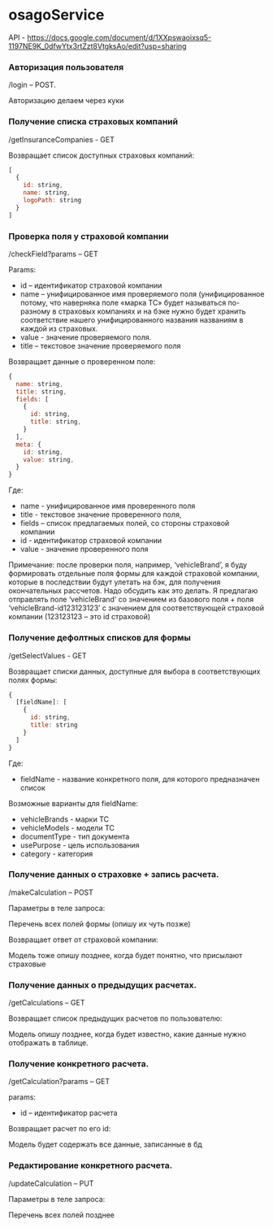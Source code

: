 # osagoService

API - https://docs.google.com/document/d/1XXpswaoixsq5-1197NE9K_0dfwYtx3rtZzt8VtgksAo/edit?usp=sharing

### Авторизация пользователя

/login – POST.

Авторизацию делаем через куки

### Получение списка страховых компаний

/getInsuranceCompanies - GET

Возвращает список доступных страховых компаний:
```js
[
  {
    id: string,
    name: string,
    logoPath: string
  }
]
```

### Проверка поля у страховой компании

/checkField?params – GET

Params:
* id – идентификатор страховой компании
* name – унифицированное имя проверяемого поля (унифицированное потому, что наверняка поле «марка ТС» будет называться по-разному в страховых компаниях и на бэке нужно будет хранить соответствие нашего унифицированного названия названиям в каждой из страховых.
* value -  значение проверяемого поля.
* title – текстовое значение проверяемого поля

Возвращает данные о проверенном поле:
```js
{
  name: string,
  title: string,
  fields: [
    {
      id: string,
      title: string,
    }
  ],
  meta: {
    id: string,
    value: string,
  } 
}
```

Где:
* name - унифицированное имя проверенного поля
* title - текстовое значение проверенного поля,
* fields – список предлагаемых полей, со стороны страховой компании
* id - идентификатор страховой компании
* value - значение проверенного поля

Примечание: после проверки поля, например, ‘vehicleBrand’, я буду формировать отдельные поля формы для каждой страховой компании, которые в последствии будут улетать на бэк, для получения окончательных рассчетов. Надо обсудить как это делать. Я предлагаю отправлять поле ‘vehicleBrand’ со значением из базового поля + поля ‘vehicleBrand-id123123123’ с значением для соответствующей страховой компании (123123123 – это id страховой)

### Получение дефолтных списков для формы
/getSelectValues - GET

Возвращает списки данных, доступные для выбора в соответствующих полях формы:
```js
{
  [fieldName]: [
    {
      id: string,
      title: string
    } 
  ] 
}
```
Где:
* fieldName - название конкретного поля, для которого предназначен список

Возможные варианты для fieldName:
* vehicleBrands - марки ТС
* vehicleModels - модели ТС
* documentType - тип документа
* usePurpose - цель использования
* category - категория

### Получение данных о страховке + запись расчета.
/makeCalculation – POST

Параметры в теле запроса:

Перечень всех полей формы (опишу их чуть позже)

Возвращает ответ от страховой компании:

Модель тоже опишу позднее, когда будет понятно, что присылают страховые

### Получение данных о предыдущих расчетах.
/getCalculations – GET

Возвращает список предыдущих расчетов по пользователю:

Модель опишу позднее, когда будет известно, какие данные нужно отображать в таблице.

### Получение конкретного расчета.
/getCalculation?params – GET

params:
* id – идентификатор расчета

Возвращает расчет по его id:

Модель будет содержать все данные, записанные в бд

### Редактирование конкретного расчета.
/updateCalculation – PUT

Параметры в теле запроса:

Перечень всех полей позднее
